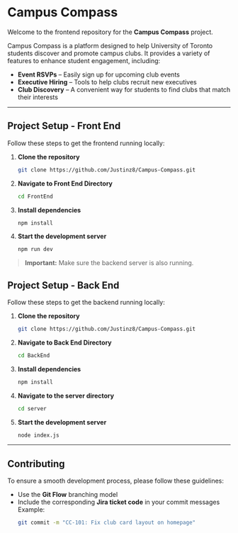 # Campus Compass

Welcome to the frontend repository for the **Campus Compass** project.

Campus Compass is a platform designed to help University of Toronto students discover and promote campus clubs. It provides a variety of features to enhance student engagement, including:

- **Event RSVPs** – Easily sign up for upcoming club events  
- **Executive Hiring** – Tools to help clubs recruit new executives  
- **Club Discovery** – A convenient way for students to find clubs that match their interests  

---

## Project Setup - Front End

Follow these steps to get the frontend running locally:

1. **Clone the repository**  
   ```bash
   git clone https://github.com/Justinz8/Campus-Compass.git
   ```

2. **Navigate to Front End Directory**  
   ```bash
   cd FrontEnd
   ```

3. **Install dependencies**  
   ```bash
   npm install
   ```

4. **Start the development server**  
   ```bash
   npm run dev
   ```

> **Important:** Make sure the backend server is also running.

## Project Setup - Back End

Follow these steps to get the backend running locally:

1. **Clone the repository**  
   ```bash
   git clone https://github.com/Justinz8/Campus-Compass.git
   ```

2. **Navigate to Back End Directory**  
   ```bash
   cd BackEnd
   ```

3. **Install dependencies**  
   ```bash
   npm install
   ```
   
4. **Navigate to the server directory**  
   ```bash
   cd server
   ```

5. **Start the development server**  
   ```bash
   node index.js
   ```

---

## Contributing

To ensure a smooth development process, please follow these guidelines:

- Use the **Git Flow** branching model  
- Include the corresponding **Jira ticket code** in your commit messages  
  Example:
  ```bash
  git commit -m "CC-101: Fix club card layout on homepage"
  ```
